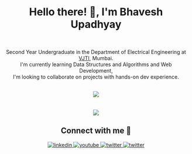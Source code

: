 <div align = "center">
<h1>Hello there! 👋, I'm Bhavesh Upadhyay</h1>
</div>
<br>
<p align="center">
Second Year Undergraduate in the Department of Electrical Engineering at <a href ="https://vjti.ac.in" target="blank">VJTI</a>, Mumbai.<br>I'm currently learning Data Structures and Algorithms and Web Development,<br>I'm looking to collaborate on projects with hands-on dev experience.
</p>
<br>
<div align = "center">
<img align= "center" src="https://github-readme-stats.vercel.app/api?username=brupadhyay&show_icons=true&count_private=true&include_all_commits=true&theme=react&hide_border=true&bg_color=0D1117" style="max-width: 100%">
<div align="center">
</br>
</br>
<div align = "center">
<img align = "center" src = "https://github-readme-stats.vercel.app/api/top-langs/?username=brupadhyay&theme=blue-green">
</div>
<h2> Connect with me 🤝</h2>
<a href="https://www.linkedin.com/in/bhavesh-upadhyay-486785217/" target="_blank">
<img src=https://img.shields.io/badge/linkedin-%231E77B5.svg?&style=for-the-badge&logo=linkedin&logoColor=white alt=linkedin style="margin-bottom: 5px;" />
</a>
<a href="https://youtube.com/brueducare" target="_blank">
<img src=https://img.shields.io/badge/YouTube-FF0000?style=for-the-badge&logo=youtube&logoColor=white alt=youtube style="margin-bottom: 5px;" />
</a>
<a href="mailto:bh8692080@gmail.com" target="_blank">
<img src=https://img.shields.io/badge/bh8692080@gmail.com-D14836?style=for-the-badge&logo=gmail&logoColor=white alt=twitter style="margin-bottom: 5px;" />
</a>
<a href="https://twitter.com/Bhavesh70655283" target="_blank">
<img src=https://img.shields.io/badge/twitter-%2300acee.svg?&style=for-the-badge&logo=twitter&logoColor=white alt=twitter style="margin-bottom: 5px;" />
</a>





